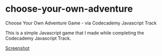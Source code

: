 choose-your-own-adventure
=========================

Choose Your Own Adventure Game - via Codecademy Javascript Track

This is a simple Javascript game that I made while completing the Codecademy Javascript Track.

[Screenshot](http://i.imgur.com/Uo5ZFPi.png)

